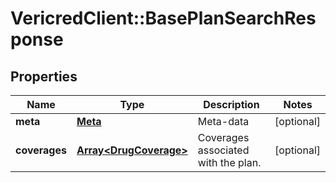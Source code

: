 # VericredClient::BasePlanSearchResponse

## Properties
Name | Type | Description | Notes
------------ | ------------- | ------------- | -------------
**meta** | [**Meta**](Meta.md) | Meta-data | [optional] 
**coverages** | [**Array&lt;DrugCoverage&gt;**](DrugCoverage.md) | Coverages associated with the plan. | [optional] 


